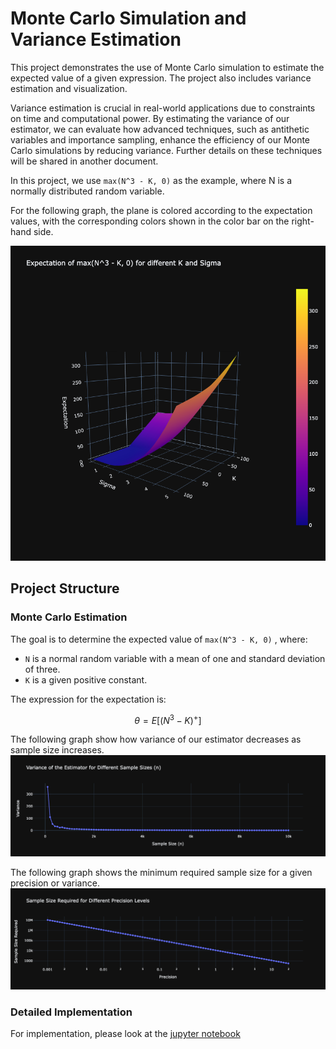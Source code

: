 
# Monte Carlo Simulation and Variance Estimation

This project demonstrates the use of Monte Carlo simulation to estimate the expected value of a given expression. The project also includes variance estimation and visualization.

Variance estimation is crucial in real-world applications due to constraints on time and computational power. By estimating the variance of our estimator, we can evaluate how advanced techniques, such as antithetic variables and importance sampling, enhance the efficiency of our Monte Carlo simulations by reducing variance. Further details on these techniques will be shared in another document.

In this project, we use `max(N^3 - K, 0)` as the example, where N is a normally distributed random variable.

For the following graph, the plane is colored according to the expectation values, with the corresponding colors shown in the color bar on the right-hand side.

![Expectation of max(N^3 - K, 0) for different K and Sigma](graph/expectation_different_K_and_sigma.png)

## Project Structure

### Monte Carlo Estimation
The goal is to determine the expected value of `max(N^3 - K, 0)` , where:
- `N` is a normal random variable with a mean of one and standard deviation of three.
- `K` is a given positive constant.

The expression for the expectation is:

$$
\theta = E[(N^3 - K)^+]
$$

The following graph show how variance of our estimator decreases as sample size increases.
![Expectation of max(N^3 - K, 0) for different K and Sigma](graph/variance_different_sample_sizes.png)

The following graph shows the minimum required sample size for a given precision or variance.
![Expectation of max(N^3 - K, 0) for different K and Sigma](graph/sample_size_given_precision_level.png)


### Detailed Implementation
For implementation, please look at the [jupyter notebook](/code/Monte_Carlo_Simulation_and_Variance_Estimation.ipynb)
